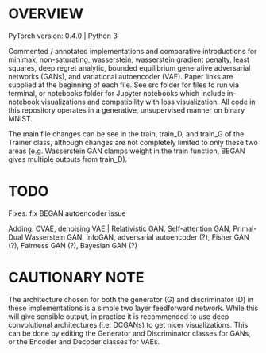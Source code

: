 # OVERVIEW
PyTorch version: 0.4.0 | Python 3

Commented / annotated implementations and comparative introductions for minimax, non-saturating, wasserstein, wasserstein gradient penalty, least squares, deep regret analytic, bounded equilibrium generative adversarial networks (GANs), and variational autoencoder (VAE). Paper links are supplied at the beginning of each file. See src folder for files to run via terminal, or notebooks folder for Jupyter notebooks which include in-notebook visualizations and compatibility with loss visualization. All code in this repository operates in a generative, unsupervised manner on binary MNIST.

The main file changes can be see in the train, train_D, and train_G of the Trainer class, although changes are not completely limited to only these two areas (e.g. Wasserstein GAN clamps weight in the train function, BEGAN gives multiple outputs from train_D).

# TODO

Fixes: fix BEGAN autoencoder issue

Adding: CVAE, denoising VAE | Relativistic GAN, Self-attention GAN, Primal-Dual Wasserstein GAN, InfoGAN, adversarial autoencoder (?), Fisher GAN (?), Fairness GAN (?), Bayesian GAN (?)

# CAUTIONARY NOTE
The architecture chosen for both the generator (G) and discriminator (D) in these implementations is a simple two layer feedforward network. While this will give sensible output, in practice it is recommended to use deep convolutional architectures (i.e. DCGANs) to get nicer visualizations. This can be done by editing the Generator and Discriminator classes for GANs, or the Encoder and Decoder classes for VAEs.
